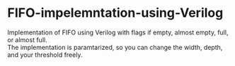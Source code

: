 # FIFO-impelemntation-using-Verilog
Implementation of FIFO using Verilog with flags if empty, almost empty, full, or almost full.  
The implementation is paramtarized, so you can change the width, depth, and your threshold freely.
